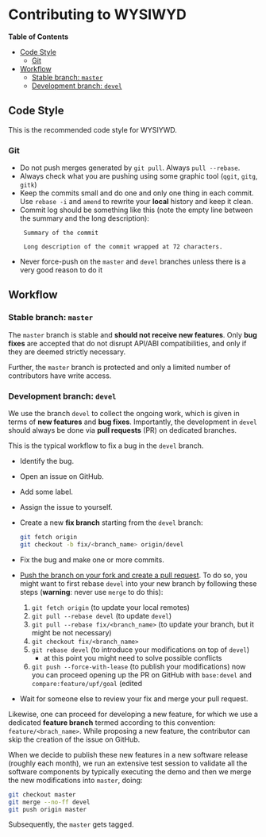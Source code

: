 Contributing to WYSIWYD
=======================


**Table of Contents**

- [Code Style](#code-style)
  - [Git](#git)
- [Workflow](#workflow)
  - [Stable branch: `master`](#stable-branch-master)
  - [Development branch: `devel`](#development-branch-devel)


Code Style
----------

This is the recommended code style for WYSIYWD.


### Git
 * Do not push merges generated by `git pull`. Always `pull --rebase`.
 * Always check what you are pushing using some graphic tool (`qgit`,
   `gitg`, `gitk`)
 * Keep the commits small and do one and only one thing in each commit.
   Use `rebase -i` and `amend` to rewrite your **local** history and
   keep it clean.
 * Commit log should be something like this (note the empty line between
   the summary and the long description):
   ```
    Summary of the commit

    Long description of the commit wrapped at 72 characters.
    ```
 * Never force-push on the `master` and `devel` branches unless there is
   a very good reason to do it



Workflow
--------

### Stable branch: `master`

The `master` branch is stable and **should not receive new features**.
Only **bug fixes** are accepted that do not disrupt API/ABI compatibilities, and
only if they are deemed strictly necessary.

Further, the `master` branch is protected and only a limited number of contributors
have write access.


### Development branch: `devel`

We use the branch `devel` to collect the ongoing work, which is given in terms
of **new features** and **bug fixes**. Importantly, the development in `devel`
should always be done via **pull requests** (PR) on dedicated branches.

This is the typical workflow to fix a bug in the `devel` branch.

* Identify the bug.
* Open an issue on GitHub.
* Add some label.
* Assign the issue to yourself.
* Create a new **fix branch** starting from the `devel` branch:

  ```sh
  git fetch origin
  git checkout -b fix/<branch_name> origin/devel
  ```

* Fix the bug and make one or more commits.
* [Push the branch on your fork and create a pull request](https://help.github.com/categories/collaborating-on-projects-using-pull-requests/). To do so, you might want to first rebase `devel` into your new branch by following these steps (**warning**: never use `merge` to do this):
  1. `git fetch origin` (to update your local remotes)
  2. `git pull --rebase devel` (to update `devel`)
  3. `git pull --rebase fix/<branch_name>` (to update your branch, but it might be not necessary)
  4. `git checkout fix/<branch_name>`
  5. `git rebase devel` (to introduce your modifications on top of `devel`)
      - at this point you might need to solve possible conflicts 
  6. `git push --force-with-lease` (to publish your modifications) 
now you can proceed opening up the PR on GitHub with `base:devel` and `compare:feature/upf/goal` (edited
* Wait for someone else to review your fix and merge your pull request.

Likewise, one can proceed for developing a new feature, for which we use a dedicated
**feature branch** termed according to this convention: `feature/<brach_name>`.
While proposing a new feature, the contributor can skip the creation of the issue
on GitHub.

When we decide to publish these new features in a new software release (roughly
each month), we run an extensive test session to validate all the software components
by typically executing the demo and then we merge the new modifications into `master`, doing:

```sh
git checkout master
git merge --no-ff devel
git push origin master
```

Subsequently, the `master` gets tagged.
